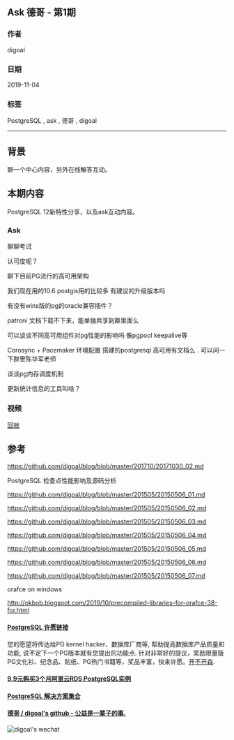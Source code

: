 ## Ask 德哥 - 第1期   
                                                                                       
### 作者                                              
digoal                                                                                       
                                                                                       
### 日期                                                                                       
2019-11-04                                                                                   
                                                                                       
### 标签                                                                                       
PostgreSQL , ask , 德哥 , digoal   
                                                                                       
----                                                                                       
                                                                                       
## 背景        
聊一个中心内容，另外在线解答互动。  
  
## 本期内容  
PostgreSQL 12新特性分享，以及ask互动内容。  
  
### Ask  
聊聊考试  
  
认可度呢？  
  
聊下目前PG流行的高可用架构  
  
我们现在用的10.6 postgis用的比较多 有建议的升级版本吗  
  
有没有wins版的pg的oracle兼容插件？  
  
patroni 文档下载不下来，能单独共享到群里面么  
  
可以谈谈不同高可用组件对pg性能的影响吗 像pgpool keepalive等  
  
Corosync + Pacemaker 环境配置 搭建的postgresql 高可用有文档么 . 可以问一下群里陈华军老师  
  
谈谈pg内存调度机制  
  
更新统计信息的工具叫啥？  
  
### 视频  
[回放](https://yq.aliyun.com/live/1648)  
  
## 参考  
https://github.com/digoal/blog/blob/master/201710/20171030_02.md  
  
PostgreSQL 检查点性能影响及源码分析  
  
https://github.com/digoal/blog/blob/master/201505/20150506_01.md  
  
https://github.com/digoal/blog/blob/master/201505/20150506_02.md  
  
https://github.com/digoal/blog/blob/master/201505/20150506_03.md  
  
https://github.com/digoal/blog/blob/master/201505/20150506_04.md  
  
https://github.com/digoal/blog/blob/master/201505/20150506_05.md  
  
https://github.com/digoal/blog/blob/master/201505/20150506_06.md  
  
https://github.com/digoal/blog/blob/master/201505/20150506_07.md  
  
orafce on windows     
  
http://okbob.blogspot.com/2019/10/precompiled-libraries-for-orafce-38-for.html  
  
  
  
  
  
  
  
  
  
  
  
  
  
  
  
  
  
  
  
  
  
  
  
  
  
  
  
  
  
  
  
  
  
  
  
  
  
  
  
  
  
  
  
  
  
  
  
  
  
  
  
  
  
  
  
  
#### [PostgreSQL 许愿链接](https://github.com/digoal/blog/issues/76 "269ac3d1c492e938c0191101c7238216")
您的愿望将传达给PG kernel hacker、数据库厂商等, 帮助提高数据库产品质量和功能, 说不定下一个PG版本就有您提出的功能点. 针对非常好的提议，奖励限量版PG文化衫、纪念品、贴纸、PG热门书籍等，奖品丰富，快来许愿。[开不开森](https://github.com/digoal/blog/issues/76 "269ac3d1c492e938c0191101c7238216").  
  
  
#### [9.9元购买3个月阿里云RDS PostgreSQL实例](https://www.aliyun.com/database/postgresqlactivity "57258f76c37864c6e6d23383d05714ea")
  
  
#### [PostgreSQL 解决方案集合](https://yq.aliyun.com/topic/118 "40cff096e9ed7122c512b35d8561d9c8")
  
  
#### [德哥 / digoal's github - 公益是一辈子的事.](https://github.com/digoal/blog/blob/master/README.md "22709685feb7cab07d30f30387f0a9ae")
  
  
![digoal's wechat](../pic/digoal_weixin.jpg "f7ad92eeba24523fd47a6e1a0e691b59")
  
